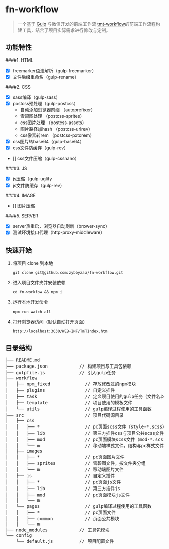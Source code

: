 # fn-workflow

> 一个基于 [Gulp](https://github.com/gulpjs/gulp/tree/master) 与微信开发的前端工作流 [tmt-workflow](https://github.com/weixin/tmt-workflow)的前端工作流程构建工具，结合了项目实际需求进行修改与定制。

## 功能特性

####1. HTML
- [x] freemarker语法解析（gulp-freemarker）
- [x] 文件后缀重命名（gulp-rename）

####2. CSS
- [x] sass编译（gulp-sass）
- [x] postcss预处理（gulp-postcss）
    * 自动添加浏览器前缀 （autoprefixer）
    * 雪碧图处理 （postcss-sprites）
    * css图片处理 （postcss-assets）
    * 图片路径加hash （postcss-urlrev）
    * css像素转rem （postcss-pxtorem）
- [x] css图片转base64（gulp-base64）
- [x] css文件防缓存（gulp-rev）
- [] css文件压缩（gulp-cssnano）

####3. JS
- [x] js压缩（gulp-uglify
- [x] js文件防缓存（gulp-rev）

####4. IMAGE
- [] 图片压缩

####5. SERVER
- [x] server热重启，浏览器自动刷新（brower-sync）
- [x] 测试环境接口代理（http-proxy-middleware）

## 快速开始
 1. 将项目 clone 到本地
    ```
    git clone git@github.com:zybbyzaa/fn-workflow.git
    ```

 2. 进入项目文件夹并安装依赖
    ```
    cd fn-workfow && npm i
    ```

 3. 运行本地开发命令
    ```
    npm run watch all
    ```

 4. 打开浏览器访问（默认自动打开页面）
    ```
    http://localhost:3030/WEB-INF/TmTIndex.htm
    ```

## 目录结构

<pre>
├── README.md
├── package.json            // 构建项目与工具包依赖
├── gulpfile.js             // 引入gulp任务
├── workflow
│   ├── npm_fixed             // 存放修改过的npm模块
│   ├── plugins               // 自定义插件
│   ├── task                  // 定义项目使用的gulp任务（文件名以Task开头）
│   ├── template              // 项目使用的模板文件
│   └── utils                 // gulp编译过程使用的工具函数
├── src                       // 项目代码源目录
│   ├── css
│   │   ├── *                 // pc页面scss文件（style-*.scss）
│   │   ├── lib               // 第三方插件css与项目公共scss文件
│   │   ├── mod               // pc页面模块scss文件（mod-*.scss）
│   │   └── m                 // 移动端样式文件，结构与pc样式文件相同
│   ├── images
│   │   ├── *                 // pc页面图片文件
│   │   ├── sprites           // 雪碧图文件，按文件夹分组
│   │   └── m                 // 移动端图片文件
│   ├── js                    // 自定义插件
│   │   ├── *                 // pc页面js文件
│   │   ├── lib               // 第三方插件js
│   │   ├── mod               // pc页面模块js文件
│   │   └── m
│   └── pages                 // gulp编译过程使用的工具函数
│   │   ├── *                 // pc页面文件
│   │   ├── common            // 页面公共模块
│   │   └── m
├── node_modules            // 工具包模块
└── config
    └── default.js          // 项目配置文件
</pre>

